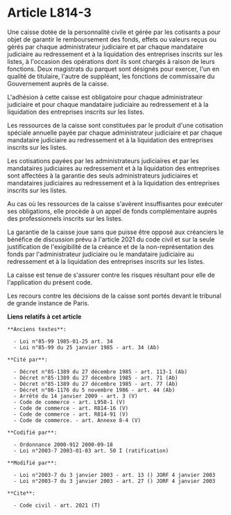 # Article L814-3

Une caisse dotée de la personnalité civile et gérée par les cotisants a pour objet de garantir le remboursement des fonds,
effets ou valeurs reçus ou gérés par chaque administrateur judiciaire et par chaque mandataire judiciaire au redressement et
à la liquidation des entreprises inscrits sur les listes, à l'occasion des opérations dont ils sont chargés à raison de leurs
fonctions. Deux magistrats du parquet sont désignés pour exercer, l'un en qualité de titulaire, l'autre de suppléant, les
fonctions de commissaire du Gouvernement auprès de la caisse.

L'adhésion à cette caisse est obligatoire pour chaque administrateur judiciaire et pour chaque mandataire judiciaire au
redressement et à la liquidation des entreprises inscrits sur les listes.

Les ressources de la caisse sont constituées par le produit d'une cotisation spéciale annuelle payée par chaque
administrateur judiciaire et par chaque mandataire judiciaire au redressement et à la liquidation des entreprises inscrits
sur les listes.

Les cotisations payées par les administrateurs judiciaires et par les mandataires judiciaires au redressement et à la
liquidation des entreprises sont affectées à la garantie des seuls administrateurs judiciaires et mandataires judiciaires au
redressement et à la liquidation des entreprises inscrits sur les listes.

Au cas où les ressources de la caisse s'avèrent insuffisantes pour exécuter ses obligations, elle procède à un appel de fonds
complémentaire auprès des professionnels inscrits sur les listes.

La garantie de la caisse joue sans que puisse être opposé aux créanciers le bénéfice de discussion prévu à l'article 2021 du
code civil et sur la seule justification de l'exigibilité de la créance et de la non-représentation des fonds par
l'administrateur judiciaire ou le mandataire judiciaire au redressement et à la liquidation des entreprises inscrits sur les
listes.

La caisse est tenue de s'assurer contre les risques résultant pour elle de l'application du présent code.

Les recours contre les décisions de la caisse sont portés devant le tribunal de grande instance de Paris.

**Liens relatifs à cet article**

	**Anciens textes**:

	  - Loi n°85-99 1985-01-25 art. 34
	  - Loi n°85-99 du 25 janvier 1985 - art. 34 (Ab)

	**Cité par**:

	  - Décret n°85-1389 du 27 décembre 1985 - art. 113-1 (Ab)
	  - Décret n°85-1389 du 27 décembre 1985 - art. 71 (Ab)
	  - Décret n°85-1389 du 27 décembre 1985 - art. 77 (Ab)
	  - Décret n°86-1176 du 5 novembre 1986 - art. 44 (Ab)
	  - Arrêté du 14 janvier 2009 - art. 3 (V)
	  - Code de commerce - art. L950-1 (V)
	  - Code de commerce - art. R814-16 (V)
	  - Code de commerce - art. R814-91 (V)
	  - Code de commerce. - art. Annexe 8-4 (V)

	**Codifié par**:

	  - Ordonnance 2000-912 2000-09-18
	  - Loi n°2003-7 2003-01-03 art. 50 I (ratification)

	**Modifié par**:

	  - Loi n°2003-7 du 3 janvier 2003 - art. 13 () JORF 4 janvier 2003
	  - Loi n°2003-7 du 3 janvier 2003 - art. 27 () JORF 4 janvier 2003

	**Cite**:

	  - Code civil - art. 2021 (T)
